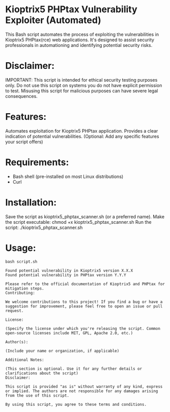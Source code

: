 # Kioptrix5 PHPtax Vulnerability Exploiter (Automated)
This Bash script automates the process of exploiting the vulnerabilities in Kioptrix5 PHPtax(rce) web applications. It's designed to assist security professionals in automationing and identifying potential security risks.

# Disclaimer:

IMPORTANT: This script is intended for ethical security testing purposes only. Do not use this script on systems you do not have explicit permission to test. Misusing this script for malicious purposes can have severe legal consequences.

# Features:

Automates exploitation for Kioptrix5 PHPtax application.
Provides a clear indication of potential vulnerabilities.
(Optional: Add any specific features your script offers)

# Requirements:
- Bash shell (pre-installed on most Linux distributions)
- Curl

# Installation:

Save the script as kioptrix5_phptax_scanner.sh (or a preferred name).
Make the script executable: chmod +x kioptrix5_phptax_scanner.sh
Run the script: ./kioptrix5_phptax_scanner.sh

# Usage:
```
bash script.sh 
```

```
Found potential vulnerability in Kioptrix5 version X.X.X
Found potential vulnerability in PHPtax version Y.Y.Y

Please refer to the official documentation of Kioptrix5 and PHPtax for mitigation steps.
Contributing:

We welcome contributions to this project! If you find a bug or have a suggestion for improvement, please feel free to open an issue or pull request.

License:

(Specify the license under which you're releasing the script. Common open-source licenses include MIT, GPL, Apache 2.0, etc.)

Author(s):

(Include your name or organization, if applicable)

Additional Notes:

(This section is optional. Use it for any further details or clarifications about the script)
Disclaimer:

This script is provided "as is" without warranty of any kind, express or implied. The authors are not responsible for any damages arising from the use of this script.

By using this script, you agree to these terms and conditions.

```
